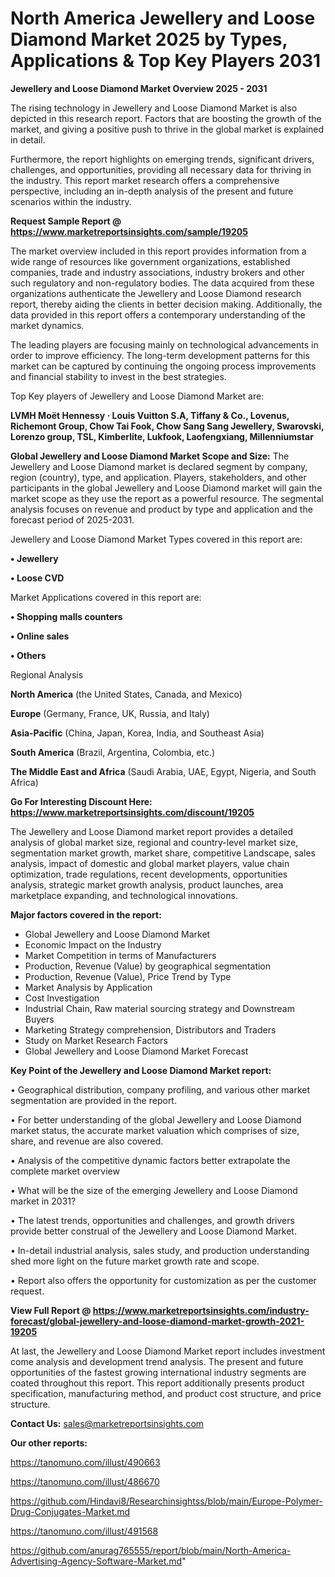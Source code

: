 # North America Jewellery and Loose Diamond Market 2025 by Types, Applications & Top Key Players 2031

<Strong> Jewellery and Loose Diamond Market Overview 2025 - 2031</strong>

The rising technology in Jewellery and Loose Diamond Market is also depicted in this research report. Factors that are boosting the growth of the market, and giving a positive push to thrive in the global market is explained in detail.

Furthermore, the report highlights on emerging trends, significant drivers, challenges, and opportunities, providing all necessary data for thriving in the industry. This report market research offers a comprehensive perspective, including an in-depth analysis of the present and future scenarios within the industry.

<strong>Request Sample Report @ <a href=https://www.marketreportsinsights.com/sample/19205>https://www.marketreportsinsights.com/sample/19205</a></strong>

The market overview included in this report provides information from a wide range of resources like government organizations, established companies, trade and industry associations, industry brokers and other such regulatory and non-regulatory bodies. The data acquired from these organizations authenticate the Jewellery and Loose Diamond research report, thereby aiding the clients in better decision making. Additionally, the data provided in this report offers a contemporary understanding of the market dynamics.

The leading players are focusing mainly on technological advancements in order to improve efficiency. The long-term development patterns for this market can be captured by continuing the ongoing process improvements and financial stability to invest in the best strategies.

Top Key players of Jewellery and Loose Diamond Market are:

<strong>LVMH Moët Hennessy · Louis Vuitton S.A, Tiffany & Co., Lovenus, Richemont Group, Chow Tai Fook, Chow Sang Sang Jewellery, Swarovski, Lorenzo group, TSL, Kimberlite, Lukfook, Laofengxiang, Millenniumstar</strong>

<strong><b>Global Jewellery and Loose Diamond Market Scope and Size:</b></strong>
The Jewellery and Loose Diamond market is declared segment by company, region (country), type, and application. Players, stakeholders, and other participants in the global Jewellery and Loose Diamond market will gain the market scope as they use the report as a powerful resource. The segmental analysis focuses on revenue and product by type and application and the forecast period of 2025-2031.

Jewellery and Loose Diamond Market Types covered in this report are:

<strong>• Jewellery

• Loose CVD</strong>

Market Applications covered in this report are:

<strong>• Shopping malls counters

• Online sales

• Others</strong> 

Regional Analysis

<strong>North America</strong> (the United States, Canada, and Mexico)

<strong>Europe</strong> (Germany, France, UK, Russia, and Italy)

<strong>Asia-Pacific</strong> (China, Japan, Korea, India, and Southeast Asia)

<strong>South America</strong> (Brazil, Argentina, Colombia, etc.)

<strong>The Middle East and Africa</strong> (Saudi Arabia, UAE, Egypt, Nigeria, and South Africa)

<strong>Go For Interesting Discount Here: <a href=https://www.marketreportsinsights.com/discount/19205>https://www.marketreportsinsights.com/discount/19205</a></strong>

The Jewellery and Loose Diamond market report provides a detailed analysis of global market size, regional and country-level market size, segmentation market growth, market share, competitive Landscape, sales analysis, impact of domestic and global market players, value chain optimization, trade regulations, recent developments, opportunities analysis, strategic market growth analysis, product launches, area marketplace expanding, and technological innovations.

<strong><b>Major factors covered in the report:</b></strong>
<ul>
  <li>Global Jewellery and Loose Diamond Market </li>
  <li>Economic Impact on the Industry</li>
  <li>Market Competition in terms of Manufacturers</li>
  <li>Production, Revenue (Value) by geographical segmentation</li>
  <li>Production, Revenue (Value), Price Trend by Type</li>
  <li>Market Analysis by Application</li>
  <li>Cost Investigation</li>
  <li>Industrial Chain, Raw material sourcing strategy and Downstream Buyers</li>
  <li>Marketing Strategy comprehension, Distributors and Traders</li>
  <li>Study on Market Research Factors</li>
  <li>Global Jewellery and Loose Diamond Market Forecast</li>
</ul>

<strong><b>Key Point of the Jewellery and Loose Diamond Market report:</b></strong>

• Geographical distribution, company profiling, and various other market segmentation are provided in the report.

• For better understanding of the global Jewellery and Loose Diamond market status, the accurate market valuation which comprises of size, share, and revenue are also covered.

• Analysis of the competitive dynamic factors better extrapolate the complete market overview

• What will be the size of the emerging Jewellery and Loose Diamond market in 2031?

• The latest trends, opportunities and challenges, and growth drivers provide better construal of the Jewellery and Loose Diamond Market.

• In-detail industrial analysis, sales study, and production understanding shed more light on the future market growth rate and scope.

• Report also offers the opportunity for customization as per the customer request.

<strong><b>View Full Report @ <a href=https://www.marketreportsinsights.com/industry-forecast/global-jewellery-and-loose-diamond-market-growth-2021-19205>https://www.marketreportsinsights.com/industry-forecast/global-jewellery-and-loose-diamond-market-growth-2021-19205</a></b></strong>


At last, the Jewellery and Loose Diamond Market report includes investment come analysis and development trend analysis. The present and future opportunities of the fastest growing international industry segments are coated throughout this report. This report additionally presents product specification, manufacturing method, and product cost structure, and price structure.

<strong>Contact Us:</strong>
sales@marketreportsinsights.com

<strong>Our other reports:</strong>

<a href=https://tanomuno.com/illust/490663>https://tanomuno.com/illust/490663</a>

<a href=https://tanomuno.com/illust/486670>https://tanomuno.com/illust/486670</a>

<a href=https://github.com/Hindavi8/Researchinsightss/blob/main/Europe-Polymer-Drug-Conjugates-Market.md>https://github.com/Hindavi8/Researchinsightss/blob/main/Europe-Polymer-Drug-Conjugates-Market.md</a>

<a href=https://tanomuno.com/illust/491568>https://tanomuno.com/illust/491568</a>

<a href=https://github.com/anurag765555/report/blob/main/North-America-Advertising-Agency-Software-Market.md>https://github.com/anurag765555/report/blob/main/North-America-Advertising-Agency-Software-Market.md</a>"
